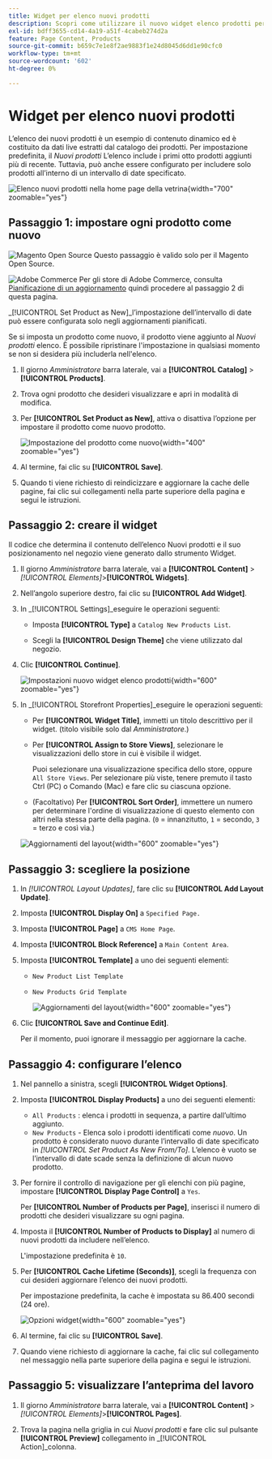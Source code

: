 ```yaml
---
title: Widget per elenco nuovi prodotti
description: Scopri come utilizzare il nuovo widget elenco prodotti per visualizzare un elenco degli ultimi prodotti aggiunti.
exl-id: bdff3655-cd14-4a19-a51f-4cabeb274d2a
feature: Page Content, Products
source-git-commit: b659c7e1e8f2ae9883f1e24d8045d6dd1e90cfc0
workflow-type: tm+mt
source-wordcount: '602'
ht-degree: 0%

---
```


# Widget per elenco nuovi prodotti

L’elenco dei nuovi prodotti è un esempio di contenuto dinamico ed è costituito da dati live estratti dal catalogo dei prodotti. Per impostazione predefinita, il _Nuovi prodotti_ L’elenco include i primi otto prodotti aggiunti più di recente. Tuttavia, può anche essere configurato per includere solo prodotti all’interno di un intervallo di date specificato.

![Elenco nuovi prodotti nella home page della vetrina](./assets/storefront-home-page-new-products.png){width="700" zoomable="yes"}

## Passaggio 1: impostare ogni prodotto come nuovo

![Magento Open Source](../assets/open-source.svg) Questo passaggio è valido solo per il Magento Open Source.

![Adobe Commerce](../assets/adobe-logo.svg) Per gli store di Adobe Commerce, consulta [Pianificazione di un aggiornamento](content-staging-scheduled-update.md) quindi procedere al passaggio 2 di questa pagina.

_[!UICONTROL Set Product as New]_l’impostazione dell’intervallo di date può essere configurata solo negli aggiornamenti pianificati.

Se si imposta un prodotto come nuovo, il prodotto viene aggiunto al _Nuovi prodotti_ elenco. È possibile ripristinare l&#39;impostazione in qualsiasi momento se non si desidera più includerla nell&#39;elenco.

1. Il giorno _Amministratore_ barra laterale, vai a **[!UICONTROL Catalog]** > **[!UICONTROL Products]**.

1. Trova ogni prodotto che desideri visualizzare e apri in modalità di modifica.

1. Per **[!UICONTROL Set Product as New]**, attiva o disattiva l’opzione per impostare il prodotto come nuovo prodotto.

   ![Impostazione del prodotto come nuovo](./assets/product-set-as-new.png){width="400" zoomable="yes"}

1. Al termine, fai clic su **[!UICONTROL Save]**.

1. Quando ti viene richiesto di reindicizzare e aggiornare la cache delle pagine, fai clic sui collegamenti nella parte superiore della pagina e segui le istruzioni.

## Passaggio 2: creare il widget

Il codice che determina il contenuto dell’elenco Nuovi prodotti e il suo posizionamento nel negozio viene generato dallo strumento Widget.

1. Il giorno _Amministratore_ barra laterale, vai a **[!UICONTROL Content]** > _[!UICONTROL Elements]_>**[!UICONTROL Widgets]**.

1. Nell’angolo superiore destro, fai clic su **[!UICONTROL Add Widget]**.

1. In _[!UICONTROL Settings]_eseguire le operazioni seguenti:

   - Imposta **[!UICONTROL Type]** a `Catalog New Products List`.

   - Scegli la **[!UICONTROL Design Theme]** che viene utilizzato dal negozio.

1. Clic **[!UICONTROL Continue]**.

   ![Impostazioni nuovo widget elenco prodotti](./assets/widget-settings.png){width="600" zoomable="yes"}

1. In _[!UICONTROL Storefront Properties]_eseguire le operazioni seguenti:

   - Per **[!UICONTROL Widget Title]**, immetti un titolo descrittivo per il widget. (titolo visibile solo dal _Amministratore_.)

   - Per **[!UICONTROL Assign to Store Views]**, selezionare le visualizzazioni dello store in cui è visibile il widget.

     Puoi selezionare una visualizzazione specifica dello store, oppure `All Store Views`. Per selezionare più viste, tenere premuto il tasto Ctrl (PC) o Comando (Mac) e fare clic su ciascuna opzione.

   - (Facoltativo) Per **[!UICONTROL Sort Order]**, immettere un numero per determinare l&#39;ordine di visualizzazione di questo elemento con altri nella stessa parte della pagina. (`0` = innanzitutto, `1` = secondo, `3` = terzo e così via.)

   ![Aggiornamenti del layout](./assets/widget-layout-update-home-page.png){width="600" zoomable="yes"}

## Passaggio 3: scegliere la posizione

1. In _[!UICONTROL Layout Updates]_, fare clic su **[!UICONTROL Add Layout Update]**.

1. Imposta **[!UICONTROL Display On]** a `Specified Page.`

1. Imposta **[!UICONTROL Page]** a `CMS Home Page`.

1. Imposta **[!UICONTROL Block Reference]** a `Main Content Area`.

1. Imposta **[!UICONTROL Template]** a uno dei seguenti elementi:

   - `New Product List Template`
   - `New Products Grid Template`

     ![Aggiornamenti del layout](./assets/widget-layout-update-new-products-list.png){width="600" zoomable="yes"}

1. Clic **[!UICONTROL Save and Continue Edit]**.

   Per il momento, puoi ignorare il messaggio per aggiornare la cache.

## Passaggio 4: configurare l’elenco

1. Nel pannello a sinistra, scegli **[!UICONTROL Widget Options]**.

1. Imposta **[!UICONTROL Display Products]** a uno dei seguenti elementi:

   - `All Products` : elenca i prodotti in sequenza, a partire dall’ultimo aggiunto.
   - `New Products` - Elenca solo i prodotti identificati come _nuovo_. Un prodotto è considerato nuovo durante l’intervallo di date specificato in _[!UICONTROL Set Product As New From/To]_. L’elenco è vuoto se l’intervallo di date scade senza la definizione di alcun nuovo prodotto.

1. Per fornire il controllo di navigazione per gli elenchi con più pagine, impostare **[!UICONTROL Display Page Control]** a `Yes`.

   Per **[!UICONTROL Number of Products per Page]**, inserisci il numero di prodotti che desideri visualizzare su ogni pagina.

1. Imposta il **[!UICONTROL Number of Products to Display]** al numero di nuovi prodotti da includere nell’elenco.

   L&#39;impostazione predefinita è `10`.

1. Per **[!UICONTROL Cache Lifetime (Seconds)]**, scegli la frequenza con cui desideri aggiornare l’elenco dei nuovi prodotti.

   Per impostazione predefinita, la cache è impostata su 86.400 secondi (24 ore).

   ![Opzioni widget](./assets/widget-options-new-product-list.png){width="600" zoomable="yes"}

1. Al termine, fai clic su **[!UICONTROL Save]**.

1. Quando viene richiesto di aggiornare la cache, fai clic sul collegamento nel messaggio nella parte superiore della pagina e segui le istruzioni.

## Passaggio 5: visualizzare l’anteprima del lavoro

1. Il giorno _Amministratore_ barra laterale, vai a **[!UICONTROL Content]** > _[!UICONTROL Elements]_>**[!UICONTROL Pages]**.

1. Trova la pagina nella griglia in cui _Nuovi prodotti_ e fare clic sul pulsante **[!UICONTROL Preview]** collegamento in _[!UICONTROL Action]_colonna.
